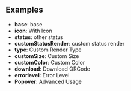 ## Examples

- **base**: base
- **icon**: With Icon
- **status**: other status
- **customStatusRender**: custom status render
- **type**: Custom Render Type
- **customSize**: Custom Size
- **customColor**: Custom Color
- **download**: Download QRCode
- **errorlevel**: Error Level
- **Popover**: Advanced Usage
